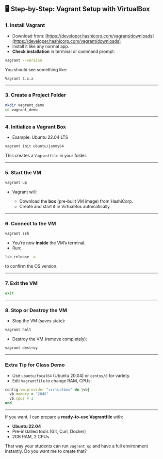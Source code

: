 ## 🖥 **Step-by-Step: Vagrant Setup with VirtualBox**



### **1. Install Vagrant**

* Download from: [https://developer.hashicorp.com/vagrant/downloads](https://developer.hashicorp.com/vagrant/downloads)
* Install it like any normal app.
* **Check installation** in terminal or command prompt:

```bash
vagrant --version
```

You should see something like:

```
Vagrant 2.x.x
```

---

### **3. Create a Project Folder**

```bash
mkdir vagrant_demo
cd vagrant_demo
```

---

### **4. Initialize a Vagrant Box**

* Example: Ubuntu 22.04 LTS

```bash
vagrant init ubuntu/jammy64
```

This creates a `Vagrantfile` in your folder.

---

### **5. Start the VM**

```bash
vagrant up
```

* Vagrant will:

  * Download the **box** (pre-built VM image) from HashiCorp.
  * Create and start it in VirtualBox automatically.

---

### **6. Connect to the VM**

```bash
vagrant ssh
```

* You’re now **inside** the VM’s terminal.
* Run:

```bash
lsb_release -a
```

to confirm the OS version.

---

### **7. Exit the VM**

```bash
exit
```

---

### **8. Stop or Destroy the VM**

* Stop the VM (saves state):

```bash
vagrant halt
```

* Destroy the VM (remove completely):

```bash
vagrant destroy
```

---

### **Extra Tip for Class Demo**

* Use `ubuntu/focal64` (Ubuntu 20.04) or `centos/8` for variety.
* Edit `Vagrantfile` to change RAM, CPUs:

```ruby
config.vm.provider "virtualbox" do |vb|
  vb.memory = "2048"
  vb.cpus = 2
end
```

---

If you want, I can prepare a **ready-to-use Vagrantfile** with:

* **Ubuntu 22.04**
* Pre-installed tools (Git, Curl, Docker)
* 2GB RAM, 2 CPUs

That way your students can run `vagrant up` and have a full environment instantly.
Do you want me to create that?
